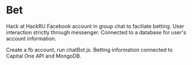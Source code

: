 # Bet
Hack at HackRU
Facebook account in group chat to faciliate betting. User interaction strictly through messenger. Connected to a database for user's account information. 

Create a fb account, run chatBot.js. Betting information connected to Capital One API and MongoDB.
